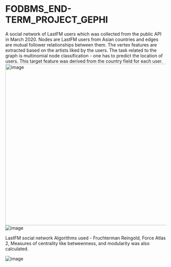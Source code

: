 # FODBMS_END-TERM_PROJECT_GEPHI

A social network of LastFM users which was collected from the public API in March 2020. Nodes are LastFM users from Asian countries and edges are mutual follower relationships between them. 
The vertex features are extracted based on the artists liked by the users. The task related to the graph is multinomial node classification - one has to predict the location of users. This target 
feature was derived from the country field for each user.                                                                
<img width="505" alt="image" src="https://user-images.githubusercontent.com/93238926/163675708-3d66dc6f-6436-4bdf-8fe3-c5aa6c4ca6d2.png">
![image](https://user-images.githubusercontent.com/93238926/163675924-8421a7ed-5f6e-464c-b741-d9ac0325dbb2.png)

LastFM social network Algorithms used - Fruchterman Reingold, Force Atlas 2, Measures of centrality like betweenness, and modularity was also calculated.

![image](https://user-images.githubusercontent.com/93238926/163675928-84003875-ed17-43db-b8cd-ef4755321936.png)
